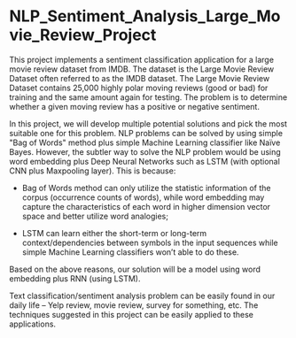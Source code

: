 # NLP_Sentiment_Analysis_Large_Movie_Review_Project
This project implements a sentiment classification application for a large movie review dataset from IMDB. The dataset is the Large Movie Review Dataset often referred to as the IMDB dataset. The Large Movie Review Dataset contains 25,000 highly polar moving reviews (good or bad) for training and the same amount again for testing. The problem is to determine whether a given moving review has a positive or negative sentiment.

In this project, we will develop multiple potential solutions and pick the most suitable one for this problem. NLP problems can be solved by using simple "Bag of Words" method plus simple Machine Learning classifier like Naïve Bayes. However, the subtler way to solve the NLP problem would be using word embedding plus Deep Neural Networks such as LSTM (with optional CNN plus Maxpooling layer). This is because:

- Bag of Words method can only utilize the statistic information of the corpus (occurrence counts of words), while word embedding may capture the characteristics of each word in higher dimension vector space and better utilize word analogies;

- LSTM can learn either the short-term or long-term context/dependencies between symbols in the input sequences while simple Machine Learning classifiers won’t able to do these.

Based on the above reasons, our solution will be a model using word embedding plus RNN (using LSTM).

Text classification/sentiment analysis problem can be easily found in our daily life – Yelp review, movie review, survey for something, etc. The techniques suggested in this project can be easily applied to these applications.
